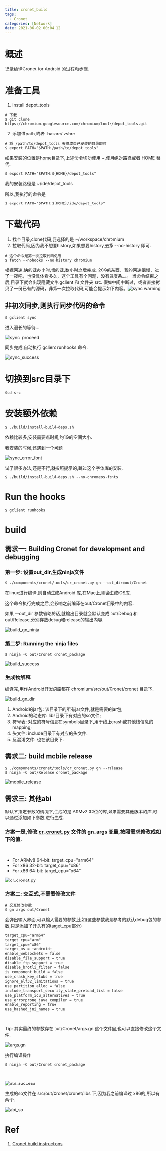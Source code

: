 ```yaml
---
title: cronet_build
tags:
  - Cronet
categories: [Network]
date: 2021-06-02 00:04:12
---
```

# 概述
记录编译Cronet for Android 的过程和步骤.

<!-- more -->

# 准备工具
1. install  depot_tools

```shell
# 下载
$ git clone https://chromium.googlesource.com/chromium/tools/depot_tools.git
```

2. 添加进path,或者 .bashrc/.zshrc

```shell
# 将 /path/to/depot_tools 天换成自己安装的目录即可
$ export PATH="$PATH:/path/to/depot_tools"
```

如果安装的位置是home目录下,上述命令切勿使用 *~*,使用绝对路径或者 HOME 替代.

```shell
$ export PATH="$PATH:${HOME}/depot_tools"
```

我的安装路径是  ~/ide/depot_tools

所以,我执行的命令是

```shell
$ export PATH="$PATH:${HOME}/ide/depot_tools"
```

# 下载代码

1. 找个目录,clone代码,我选择的是   ~/workspace/chromium
1. 拉取代码,因为我不想要history,如果想要history,去掉 --no-history 即可.

```shell
# 这个命令是第一次拉取代码使用
$ fetch --nohooks --no-history chromium
```

根据网速,快的话办小时,慢的话,数小时之后完成. 20G的东西，我的网速很慢，过了一夜吧，也没具体看多久，这个工具有个问题，没有进度条。。。
当命令结束之后,目录下就会出现隐藏文件.gclient 和 文件夹 src.
​
假如中间中断过，或者直接拷贝了一份已有的源码，非第一次拉取代码,可能会提示如下内容。
​
![sync warning](/img/cronet_build/sync_warning.png)

## 非初次同步,则执行同步代码的命令

```shell
$ gclient sync
```

进入漫长的等待...

![sync_proceed](/img/cronet_build/sync_proceed.png)

同步完成,自动执行 gclient runhooks 命令.

![sync_success](/img/cronet_build/sync_success.png)

# 切换到src目录下

```shell
$cd src
```

# 安装额外依赖

```shell
$ ./build/install-build-deps.sh
```

依赖比较多,安装需要点时间,约1G的空间大小.

我安装的时候,还遇到一个问题

![sync_error_font](/img/cronet_build/sync_error_font.png)

试了很多办法,还是不行,就按照提示的,跳过这个字体库的安装.
​
```shell
$ ./build/install-build-deps.sh --no-chromeos-fonts

```

# Run the hooks

```shell
$ gclient runhooks
```

# build

## 需求一: Building Cronet for development and debugging

### 第一步: 设置out_dir,生成ninja文件

```shell
$ ./components/cronet/tools/cr_cronet.py gn --out_dir=out/Cronet
```

在linux进行编译,则自动生成Android 库,在Mac上,则会生成iOS库.

这个命令执行完成之后,会影响之前编译在out/Cronet目录中的内容.

如果 --out_dir 参数省略的话,就输出目录就会默认变成 out/Debug 和 out/Release,分别存放debug和release的输出内容.

![build_gn_ninja](/img/cronet_build/build_gn_ninja.png)

### 第二步: Running the ninja files

```shell
$ ninja -C out/Cronet cronet_package
```

![build_success](/img/cronet_build/build_success.png)


### 生成物解释

编译完,用作Android开发的库都在 chromium/src/out/Cronet/cronet 目录下.

![build_gn_dir](/img/cronet_build/build_gn_dir.png)
​

1. Android的jar包: 该目录下的所有jar文件,就是需要的jar包;
2. Android的动态库: libs目录下有对应的so文件;
3. 符号表: 对应的符号信息在symbols目录下,用于线上crash或其他栈信息的mapping;
4. 头文件: include目录下有对应的头文件.
5. 反混淆文件: 也在该目录下.


## 需求二: build mobile release

```shell
$ ./components/cronet/tools/cr_cronet.py gn --release
$ ninja -C out/Release cronet_package
```

![mobile_release](/img/cronet_build/mobile_release.png)


## 需求三: 其他abi
默认不指定参数的情况下,生成的是 ARMv7 32位的库,如果需要其他版本的库,可以通过添加如下参数,进行生成.


### 方案一是,修改 [cr_cronet.py](https://chromium.googlesource.com/chromium/src/+/refs/heads/main/components/cronet/tools/cr_cronet.py) 文件的 gn_args 变量,按照需求修改成如下的值.
​
- For ARMv8 64-bit: target_cpu="arm64"
- For x86 32-bit: target_cpu="x86"
- For x86 64-bit: target_cpu="x64"


![cr_cronet.py](/img/cronet_build/cr_cronet.py.png)


### 方案二: 交互式,不需要修改文件

```shell
# 交互修改参数
$ gn args out/Cronet

```

会弹出输入界面,可以输入需要的参数,比如(这些参数我是参考的默认debug包的参数,只是添加了开头有的target_cpu部分)
​

```markdown
target_cpu="arm64"
target_cpu="arm"
target_cpu="x86"
target_os = "android"
enable_websockets = false
disable_file_support = true
disable_ftp_support = true
disable_brotli_filter = false
is_component_build = false
use_crash_key_stubs = true
ignore_elf32_limitations = true
use_partition_alloc = false
include_transport_security_state_preload_list = false
use_platform_icu_alternatives = true
use_errorprone_java_compiler = true
enable_reporting = true
use_hashed_jni_names = true
```
​

Tip: 其实最终的参数存在 out/Cronet/args.gn 这个文件里,也可以直接修改这个文件.

![args.gn](/img/cronet_build/args.gn.png)


执行编译操作
```shell
$ ninja -C out/Cronet cronet_package
```
​

![abi_success](img/cronet_build/abi_success.png)


生成的so文件在 src/out/Cronet/cronet/libs 下,因为我之前编译过 x86的,所以有两个.

![abi_so](/img/cronet_build/abi_so.png)

# Ref
1. [Cronet build instructions](https://chromium.googlesource.com/chromium/src/+/HEAD/components/cronet/build_instructions.md)